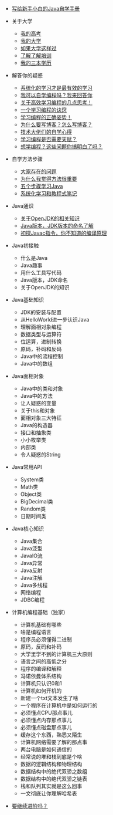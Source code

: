 <!-- docs/_sidebar.md --> 

* [写给新手小白的Java自学手册](/) 
* 关于大学
  * [我的高考](/关于大学/我的高考)
  * [我的大学](/关于大学/我的大学)
  * [如果大学这样过](/关于大学/如果大学这样过)
  * [了解了解培训](/关于大学/了解了解培训)
  * [我的三本学历](/关于大学/我的三本学历)
* 解答你的疑惑 
  * [系统化的学习才是最有效的学习](/解答你的疑惑/系统化的学习才是最有效的学习)
  * [我可以自学编程吗？我来回答你](/解答你的疑惑/我可以自学编程吗？我来回答你)
  * [关于高效学习编程的几点思考！](/解答你的疑惑/关于高效学习编程的几点思考！)
  * [一个学习编程的诀窍](/解答你的疑惑/一个学习编程的诀窍)
  * [学习编程的正确姿势！](/解答你的疑惑/学习编程的正确姿势！)
  * [为什么要写博客？怎么写博客？](/解答你的疑惑/为什么要写博客？怎么写博客？)
  * [技术大佬们的自学心得](/解答你的疑惑/技术大佬们的自学心得)
  * [学习编程是否需要天赋？](/解答你的疑惑/学习编程是否需要天赋？)
  * [想学编程？这些问题你搞明白了吗？](/解答你的疑惑/想学编程？这些问题你搞明白了吗？)
* 自学方法步骤 
  * [大家存在的问题](/自学方法步骤/大家存在的问题)
  * [为什么我觉得方法很重要](/自学方法步骤/为什么我觉得方法很重要)
  * [五个步骤学习Java](/自学方法步骤/五个步骤学习Java)
  * [系统化学习和教程式笔记](/自学方法步骤/系统化学习和教程式笔记)
* Java通识 
  * [关于OpenJDK的相关知识](/Java通识/关于OpenJDK的相关知识)
  * [Java版本，JDK版本的命名了解](/Java通识/Java版本，JDK版本的命名了解)
  * [初探Javac指令，你不知道的编译原理](/Java通识/初探Javac指令，你不知道的编译原理)
* Java初接触
  * 什么是Java
  * Java趣事
  * 用什么工具写代码
  * Java版本，JDK命名
  * 关于OpenJDK的知识

* Java基础知识
  * JDK的安装与配置
  * 从HelloWorld进一步认识Java
  * 理解面相对象编程
  * 数据类型与运算符
  * 位运算，进制转换
  * 原码，补码和反码
  * Java中的流程控制
  * Java中的数组

* Java面相对象
  * Java中的类和对象
  * Java中的方法
  * 让人疑惑的变量
  * 关于this和对象
  * 面相对象三大特征
  * Java的构造器
  * 接口和抽象类
  * 小小枚举类
  * 内部类
  * 令人疑惑的String

* Java常用API
  * System类
  * Math类
  * Object类
  * BigDecimal类
  * Random类
  * 日期时间类

* Java核心知识
  * Java集合
  * Java泛型
  * JavaIO流
  * Java异常
  * Java反射
  * Java注解
  * Java多线程
  * 网络编程
  * JDBC编程

* 计算机编程基础（独家）
  * 计算机基础有哪些
  * 啥是编程语言
  * 程序员必须懂得二进制
  * 原码，反码和补码
  * 大学里学不到的计算机三大原则
  * 语言之间的高低之分
  * 程序的编译和解释
  * 冯诺依曼体系结构
  * 计算机只认识0和1
  * 计算机如何开机的
  * 新建一个txt文本发生了啥
  * 一个程序在计算机中是如何运行的
  * 必须懂点CPU那点事儿
  * 必须懂点内存那点事儿
  * 必须懂点磁盘那点事儿
  * 缓存这个东西，熟悉又陌生
  * 计算机网络需要了解的那点事
  * 两台电脑是如何通信的
  * 经常说的堆和栈到底是个啥
  * 数据的逻辑结构和物理结构
  * 数据结构中的绝代双骄之数组
  * 数据结构中的绝代双骄之链表
  * 栈和队列其实就是这么回事
  * 一文彻底让你理解哈希表

* [要继续进阶吗？](/继续进阶)





